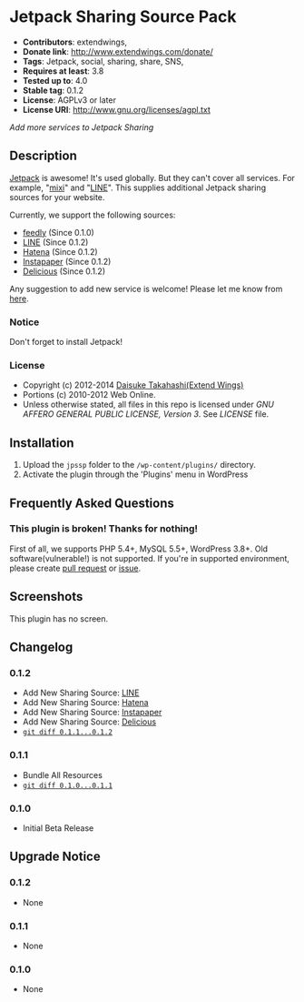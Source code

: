 # Jetpack Sharing Source Pack
* **Contributors**: extendwings,
* **Donate link**: http://www.extendwings.com/donate/
* **Tags**: Jetpack, social, sharing, share, SNS, 
* **Requires at least**: 3.8
* **Tested up to**: 4.0
* **Stable tag**: 0.1.2
* **License**: AGPLv3 or later
* **License URI**: http://www.gnu.org/licenses/agpl.txt

*Add more services to Jetpack Sharing*

## Description

[Jetpack](http://jetpack.me) is awesome! It's used globally. But they can't cover all services. For example, "[mixi](https://mixi.jp)" and "[LINE](http://line.me)".
This supplies additional Jetpack sharing sources for your website.

Currently, we support the following sources:
* [feedly](https://feedly.com/) (Since 0.1.0)
* [LINE](http://line.me) (Since 0.1.2)
* [Hatena](http://b.hatena.ne.jp/) (Since 0.1.2)
* [Instapaper](https://www.instapaper.com/) (Since 0.1.2)
* [Delicious](http://delicious.com/) (Since 0.1.2)

Any suggestion to add new service is welcome! Please let me know from [here](https://www.extendwings.com/contact/en/).

### Notice

Don't forget to install Jetpack!

### License

* Copyright (c) 2012-2014 [Daisuke Takahashi(Extend Wings)](http://www.extendwings.com/)
* Portions (c) 2010-2012 Web Online.
* Unless otherwise stated, all files in this repo is licensed under *GNU AFFERO GENERAL PUBLIC LICENSE, Version 3*. See *LICENSE* file.

## Installation

1. Upload the `jpssp` folder to the `/wp-content/plugins/` directory.
1. Activate the plugin through the 'Plugins' menu in WordPress

## Frequently Asked Questions

### This plugin is broken! Thanks for nothing!
First of all, we supports PHP 5.4+, MySQL 5.5+, WordPress 3.8+. Old software(vulnerable!) is not supported.
If you're in supported environment, please create [pull request](https://github.com/shield-9/jetpack-sharing-source-pack/compare/) or [issue](https://github.com/shield-9/jetpack-sharing-source-pack/issues/new).

## Screenshots

This plugin has no screen.

## Changelog

### 0.1.2
* Add New Sharing Source: [LINE](http://line.me)
* Add New Sharing Source: [Hatena](http://b.hatena.ne.jp/)
* Add New Sharing Source: [Instapaper](https://www.instapaper.com/)
* Add New Sharing Source: [Delicious](http://delicious.com/)
* [`git diff 0.1.1...0.1.2`](https://github.com/shield-9/jetpack-sharing-source-pack/compare/0.1.1...0.1.2)

### 0.1.1
* Bundle All Resources
* [`git diff 0.1.0...0.1.1`](https://github.com/shield-9/jetpack-sharing-source-pack/compare/0.1.0...0.1.1)

### 0.1.0
* Initial Beta Release

## Upgrade Notice

### 0.1.2
* None

### 0.1.1
* None

### 0.1.0
* None
